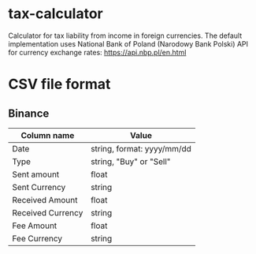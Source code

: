 # tax-calculator
Calculator for tax liability from income in foreign currencies. The default implementation uses National Bank of Poland (Narodowy Bank Polski) API for currency exchange rates: https://api.nbp.pl/en.html

# CSV file format
## Binance
| Column name | Value |
|-------------|-------|
| Date            |   string, format: yyyy/mm/dd    |
|    Type         |   string, "Buy" or "Sell"    |
|    Sent amount         |    float   |
|    Sent Currency        |  string     |
|    Received Amount       |    float   |
|    Received Currency         |   string    |
|    Fee Amount       |   float    |
|    Fee Currency         |    string   |

